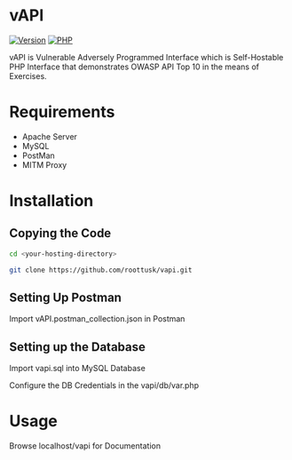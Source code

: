 # vAPI

[![Version](https://img.shields.io/badge/version-v1.0%20beta-blue)](https://github.com/roottusk/vapi) [![PHP](https://img.shields.io/badge/php-7.4.7-orange)](https://github.com/roottusk/vapi)

vAPI is Vulnerable Adversely Programmed Interface which is Self-Hostable PHP Interface that demonstrates OWASP API Top 10 in the means of Exercises. 


# Requirements

* Apache Server 
* MySQL
* PostMan
* MITM Proxy



# Installation

## Copying the Code

```bash
cd <your-hosting-directory>
```

```bash
git clone https://github.com/roottusk/vapi.git
```

## Setting Up Postman

Import vAPI.postman_collection.json in Postman

## Setting up the Database

Import vapi.sql into MySQL Database

Configure the DB Credentials in the vapi/db/var.php


# Usage

Browse localhost/vapi for Documentation

